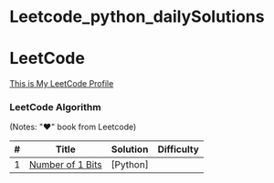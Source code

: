 # Leetcode_python_dailySolutions

LeetCode
========
[This is My LeetCode Profile](https://leetcode.com/roubish_kumar/)

### LeetCode Algorithm

(Notes: "&hearts;" book from Leetcode)


| # | Title | Solution | Difficulty |
|---| ----- | -------- | ---------- |
|1|[Number of 1 Bits](https://leetcode.com/explore/challenge/card/february-leetcoding-challenge-2021/584/week-1-february-1st-february-7th/3625/) | [Python]
